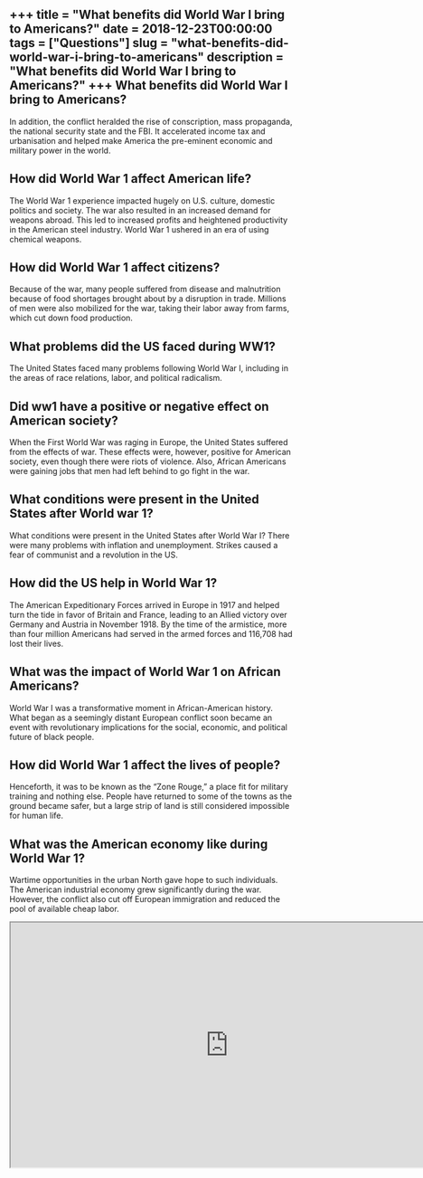 +++
title = "What benefits did World War I bring to Americans?"
date = 2018-12-23T00:00:00
tags = ["Questions"]
slug = "what-benefits-did-world-war-i-bring-to-americans"
description = "What benefits did World War I bring to Americans?"
+++
What benefits did World War I bring to Americans?
-------------------------------------------------

In addition, the conflict heralded the rise of conscription, mass propaganda, the national security state and the FBI. It accelerated income tax and urbanisation and helped make America the pre-eminent economic and military power in the world.

How did World War 1 affect American life?
-----------------------------------------

The World War 1 experience impacted hugely on U.S. culture, domestic politics and society. The war also resulted in an increased demand for weapons abroad. This led to increased profits and heightened productivity in the American steel industry. World War 1 ushered in an era of using chemical weapons.

How did World War 1 affect citizens?
------------------------------------

Because of the war, many people suffered from disease and malnutrition because of food shortages brought about by a disruption in trade. Millions of men were also mobilized for the war, taking their labor away from farms, which cut down food production.

What problems did the US faced during WW1?
------------------------------------------

The United States faced many problems following World War I, including in the areas of race relations, labor, and political radicalism.

Did ww1 have a positive or negative effect on American society?
---------------------------------------------------------------

When the First World War was raging in Europe, the United States suffered from the effects of war. These effects were, however, positive for American society, even though there were riots of violence. Also, African Americans were gaining jobs that men had left behind to go fight in the war.

What conditions were present in the United States after World war 1?
--------------------------------------------------------------------

What conditions were present in the United States after World War I? There were many problems with inflation and unemployment. Strikes caused a fear of communist and a revolution in the US.

How did the US help in World War 1?
-----------------------------------

The American Expeditionary Forces arrived in Europe in 1917 and helped turn the tide in favor of Britain and France, leading to an Allied victory over Germany and Austria in November 1918. By the time of the armistice, more than four million Americans had served in the armed forces and 116,708 had lost their lives.

What was the impact of World War 1 on African Americans?
--------------------------------------------------------

World War I was a transformative moment in African-American history. What began as a seemingly distant European conflict soon became an event with revolutionary implications for the social, economic, and political future of black people.

How did World War 1 affect the lives of people?
-----------------------------------------------

Henceforth, it was to be known as the “Zone Rouge,” a place fit for military training and nothing else. People have returned to some of the towns as the ground became safer, but a large strip of land is still considered impossible for human life.

What was the American economy like during World War 1?
------------------------------------------------------

Wartime opportunities in the urban North gave hope to such individuals. The American industrial economy grew significantly during the war. However, the conflict also cut off European immigration and reduced the pool of available cheap labor.

<iframe allow="accelerometer; autoplay; clipboard-write; encrypted-media; gyroscope; picture-in-picture" allowfullscreen="" class="__youtube_prefs__  epyt-is-override  no-lazyload" data-no-lazy="1" data-origheight="433" data-origwidth="770" data-skipgform_ajax_framebjll="" height="433" id="_ytid_80577" loading="lazy" src="https://www.youtube.com/embed/y59wErqg4Xg?enablejsapi=1&autoplay=0&cc_load_policy=0&cc_lang_pref=&iv_load_policy=1&loop=0&modestbranding=0&rel=1&fs=1&playsinline=0&autohide=2&theme=dark&color=red&controls=1&" title="YouTube player" width="770"></iframe>